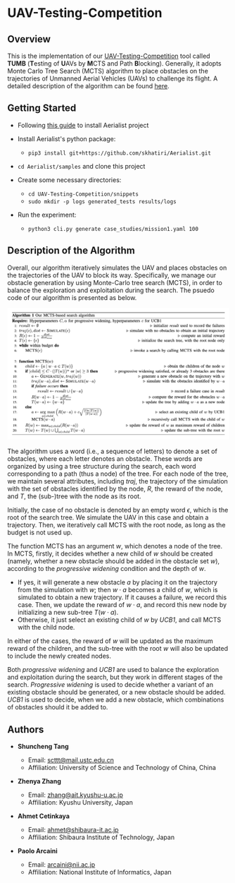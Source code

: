 # UAV-Testing-Competition
## Overview
This is the implementation of our [UAV-Testing-Competition](https://github.com/skhatiri/UAV-Testing-Competition) tool called **TUMB** (**T**esting of **U**AVs by **M**CTS and Path **B**locking). Generally, it adopts Monte Carlo Tree Search (MCTS) algorithm to place obstacles on the trajectories of Unmanned Aerial Vehicles (UAVs) to challenge its flight. A detailed description of the algorithm can be found [here](#description-of-the-algorithm).

## Getting Started

* Following [this guide](https://github.com/skhatiri/Aerialist#using-hosts-cli) to install Aerialist project

* Install Aerialist's python package:
     * `pip3 install git+https://github.com/skhatiri/Aerialist.git`
       
* `cd Aerialist/samples` and clone this project

* Create some necessary directories:
     * `cd UAV-Testing-Competition/snippets`
     * `sudo mkdir -p logs generated_tests results/logs`
 
* Run the experiment:
     * `python3 cli.py generate case_studies/mission1.yaml 100`

## Description of the Algorithm

Overall, our algorithm iteratively simulates the UAV and places obstacles on the trajectories of the UAV to block its way. Specifically, we manage our obstacle generation by using Monte-Carlo tree search (MCTS), in order to balance the exploration and exploitation during the search. The psuedo code of our algorithm is presented as below.

<img src="/docs/algorithm.png" alt="our MCTS-based search algorithm" width="600"/>

The algorithm uses a word (i.e., a sequence of letters) to denote a set of obstacles, where each letter denotes an obstacle. These words are organized by using a tree structure during the search, each word corresponding to a path (thus a node) of the tree. For each node of the tree, we maintain several attributes, including $traj$, the trajectory of the simulation with the set of obstacles identified by the node, $R$, the reward of the node, and $T$, the (sub-)tree with the node as its root. 

Initially, the case of no obstacle is denoted by an empty word $\epsilon$, which is the root of the search tree. We simulate the UAV in this case and obtain a trajectory. Then, we iteratively call MCTS with the root node, as long as the budget is not used up. 

The function MCTS has an argument $w$, which denotes a node of the tree. In MCTS, firstly, it decides whether a new child of $w$ should be created (namely, whether a new obstacle should be added in the obstacle set $w$), according to the *progressive widening* condition and the depth of $w$. 
* If yes, it will generate a new obstacle $a$ by placing it on the trajectory from the simulation with $w$; then $w\cdot a$ becomes a child of $w$, which is simulated to obtain a new trajectory. If it causes a failure, we record this case. Then, we update the reward of $w\cdot a$, and record this new node by initializing a new sub-tree $T(w\cdot a)$.
* Otherwise, it just select an existing child of $w$ by *UCB1*, and call MCTS with the child node.

In either of the cases, the reward of $w$ will be updated as the maximum reward of the children, and the sub-tree with the root $w$ will also be updated to include the newly created nodes.

Both *progressive widening* and *UCB1* are used to balance the exploration and exploitation during the search, but they work in different stages of the search. *Progressive widening* is used to decide whether a variant of an existing obstacle should be generated, or a new obstacle should be added. *UCB1* is used to decide, when we add a new obstacle, which combinations of obstacles should it be added to. 



## Authors

* **Shuncheng Tang**
     * Email: scttt@mail.ustc.edu.cn
     * Affiliation: University of Science and Technology of China, China

* **Zhenya Zhang**
     * Email: zhang@ait.kyushu-u.ac.jp
     * Affiliation: Kyushu University, Japan

* **Ahmet Cetinkaya**
     * Email: ahmet@shibaura-it.ac.jp
     * Affiliation: Shibaura Institute of Technology, Japan
 
* **Paolo Arcaini**
     * Email: arcaini@nii.ac.jp
     * Affiliation: National Institute of Informatics, Japan
